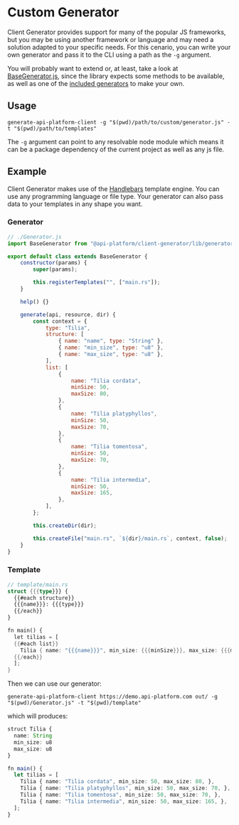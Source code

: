 # Custom Generator

Client Generator provides support for many of the popular JS frameworks, but you may be using another framework or language and may need a solution adapted to your specific needs. For this cenario, you can write your own generator and pass it to the CLI using a path as the `-g` argument.

You will probably want to extend or, at least, take a look at [BaseGenerator.js](https://github.com/api-platform/client-generator/blob/main/src/generators/BaseGenerator.js), since the library expects some methods to be available, as well as one of the [included generators](https://github.com/api-platform/client-generator/blob/main/src/generators/BaseGenerator.j) to make your own.

## Usage

```shell
generate-api-platform-client -g "$(pwd)/path/to/custom/generator.js" -t "$(pwd)/path/to/templates"
```

The `-g` argument can point to any resolvable node module which means it can be a package dependency of the current project as well as any js file.

## Example

Client Generator makes use of the [Handlebars](https://handlebarsjs.com/) template engine. You can use any programming language or file type. Your generator can also pass data to your templates in any shape you want.

### Generator

```js
// ./Generator.js
import BaseGenerator from "@api-platform/client-generator/lib/generators/BaseGenerator";

export default class extends BaseGenerator {
    constructor(params) {
        super(params);

        this.registerTemplates("", ["main.rs"]);
    }

    help() {}

    generate(api, resource, dir) {
        const context = {
            type: "Tilia",
            structure: [
                { name: "name", type: "String" },
                { name: "min_size", type: "u8" },
                { name: "max_size", type: "u8" },
            ],
            list: [
                {
                    name: "Tilia cordata",
                    minSize: 50,
                    maxSize: 80,
                },
                {
                    name: "Tilia platyphyllos",
                    minSize: 50,
                    maxSize: 70,
                },
                {
                    name: "Tilia tomentosa",
                    minSize: 50,
                    maxSize: 70,
                },
                {
                    name: "Tilia intermedia",
                    minSize: 50,
                    maxSize: 165,
                },
            ],
        };

        this.createDir(dir);

        this.createFile("main.rs", `${dir}/main.rs`, context, false);
    }
}
```

### Template

```rs
// template/main.rs
struct {{{type}}} {
  {{#each structure}}
  {{{name}}}: {{{type}}}
  {{/each}}
}

fn main() {
  let tilias = [
  {{#each list}}
    Tilia { name: "{{{name}}}", min_size: {{{minSize}}}, max_size: {{{maxSize}}}, },
  {{/each}}
  ];
}
```

Then we can use our generator:

```shell
generate-api-platform-client https://demo.api-platform.com out/ -g "$(pwd)/Generator.js" -t "$(pwd)/template"
```

which will produces:

```ts
struct Tilia {
  name: String
  min_size: u8
  max_size: u8
}

fn main() {
  let tilias = [
    Tilia { name: "Tilia cordata", min_size: 50, max_size: 80, },
    Tilia { name: "Tilia platyphyllos", min_size: 50, max_size: 70, },
    Tilia { name: "Tilia tomentosa", min_size: 50, max_size: 70, },
    Tilia { name: "Tilia intermedia", min_size: 50, max_size: 165, },
  ];
}
```
